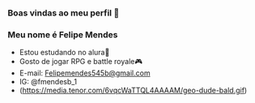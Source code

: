 ### Boas vindas ao meu perfil 💙
### Meu nome é Felipe Mendes
* Estou estudando no alura🌈
* Gosto de jogar RPG e battle royale🎮
* E-mail: Felipemendes545b@gmail.com
* IG: @fmendesb_1
* (https://media.tenor.com/6vqcWaTTQL4AAAAM/geo-dude-bald.gif)


